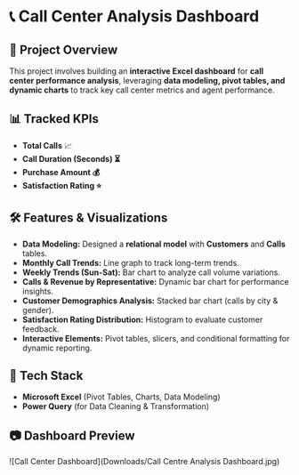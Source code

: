 # 📞 Call Center Analysis Dashboard  

## 📌 Project Overview  
This project involves building an **interactive Excel dashboard** for **call center performance analysis**, leveraging **data modeling, pivot tables, and dynamic charts** to track key call center metrics and agent performance.  

## 📊 Tracked KPIs  
- **Total Calls** 📈  
- **Call Duration (Seconds) ⏳**  
- **Purchase Amount 💰**  
- **Satisfaction Rating ⭐**  

## 🛠️ Features & Visualizations  
- **Data Modeling:** Designed a **relational model** with **Customers** and **Calls** tables.  
- **Monthly Call Trends:** Line graph to track long-term trends.  
- **Weekly Trends (Sun-Sat):** Bar chart to analyze call volume variations.  
- **Calls & Revenue by Representative:** Dynamic bar chart for performance insights.  
- **Customer Demographics Analysis:** Stacked bar chart (calls by city & gender).  
- **Satisfaction Rating Distribution:** Histogram to evaluate customer feedback.  
- **Interactive Elements:** Pivot tables, slicers, and conditional formatting for dynamic reporting.  

## 🚀 Tech Stack  
- **Microsoft Excel** (Pivot Tables, Charts, Data Modeling)  
- **Power Query** (for Data Cleaning & Transformation)  

## 📷 Dashboard Preview  
![Call Center Dashboard](Downloads/Call Centre Analysis Dashboard.jpg)  
